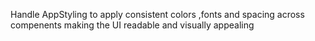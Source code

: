 Handle AppStyling to apply consistent colors ,fonts and spacing across compenents
making the UI readable and visually appealing